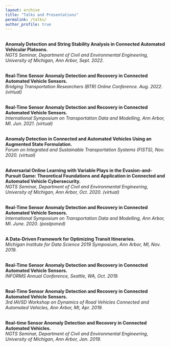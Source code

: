 ```yaml
---
layout: archive
title: "Talks and Presentations"
permalink: /talks/
author_profile: true
---
```

<br><b>Anomaly Detection and String Stability Analysis in Connected Automated Vehicular Platoons.</b><br> 
<i>NGTS Seminar, Department of Civil and Environmental Engineering, University of Michigan, Ann Arbor, Sept. 2022.</i>

<br><b>Real-Time Sensor Anomaly Detection and Recovery in Connected Automated Vehicle Sensors.</b><br> 
<i>Bridging Transportation Researchers (BTR) Online Conference. Aug. 2022. (virtual)</i>

<br><b>Real-Time Sensor Anomaly Detection and Recovery in Connected Automated Vehicle Sensors.</b><br> 
<i>International Symposium on Transportation Data and Modelling, Ann Arbor, MI. Jun. 2021. (virtual)</i>

<br><b>Anomaly Detection in Connected and Automated Vehicles Using an Augmented State Formulation.</b><br> 
<i>Forum on Integrated and Sustainable Transportation Systems (FISTS), Nov. 2020. (virtual)</i>

<br><b>Adversarial Online Learning with Variable Plays in the Evasion-and-Pursuit Game: Theoretical Foundations and Application in Connected and Automated Vehicle Cybersecurity.</b><br>
<i>NGTS Seminar, Department of Civil and Environmental Engineering, University of Michigan, Ann Arbor, Oct. 2020. (virtual)</i>

<br><b>Real-Time Sensor Anomaly Detection and Recovery in Connected Automated Vehicle Sensors.</b><br>
<i>International Symposium on Transportation Data and Modelling, Ann Arbor, MI. June. 2020. (postponed)</i>

<br><b>A Data-Driven Framework for Optimizing Transit Itineraries.</b><br>
<i>Michigan Institute for Data Science 2019 Symposium, Ann Arbor, MI, Nov. 2019.</i>

<br><b>Real-Time Sensor Anomaly Detection and Recovery in Connected Automated Vehicle Sensors.</b><br>
<i>INFORMS Annual Conference, Seattle, WA, Oct. 2019.</i>

<br><b>Real-Time Sensor Anomaly Detection and Recovery in Connected Automated Vehicle Sensors.</b><br>
<i>3rd IAVSD Workshop on Dynamics of Road Vehicles Connected and Automated Vehicles, Ann Arbor, MI, Apr. 2019.</i>

<br><b>Real-time Sensor Anomaly Detection and Recovery in Connected Automated Vehicles.</b><br>
<i>NGTS Seminar, Department of Civil and Environmental Engineering, University of Michigan, Ann Arbor, Jan. 2019.</i>